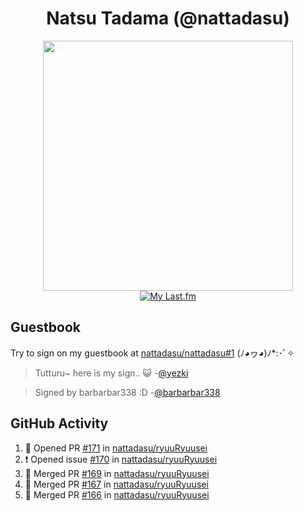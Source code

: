 <div align="center">

# Natsu Tadama (@nattadasu)

[<img width="400" src="https://spotify.nattadeploy.my.id/api?theme=dark&scan=true">](https://open.spotify.com/user/nattadasu)<br>
[![My Last.fm](https://lastfm.nattadeploy.my.id/api?user=nattadasu&loved=true)](https://www.last.fm/user/nattadasu)
</div>

## Guestbook

Try to sign on my guestbook at [nattadasu/nattadasu#1](https://github.com/nattadasu/nattadasu/issues/1) (ﾉ◕ヮ◕)ﾉ\*:･ﾟ✧

<!--START:guestbook-->
> Tutturu~  here is my sign.. :smiley_cat: 
> -[@yezki](https://github.com/yezki)

> Signed by barbarbar338 :D
> -[@barbarbar338](https://github.com/barbarbar338)
<!--END:guestbook-->

## GitHub Activity
<!--START_SECTION:activity-->
1. 💪 Opened PR [#171](https://github.com/nattadasu/ryuuRyuusei/pull/171) in [nattadasu/ryuuRyuusei](https://github.com/nattadasu/ryuuRyuusei)
2. ❗ Opened issue [#170](https://github.com/nattadasu/ryuuRyuusei/issues/170) in [nattadasu/ryuuRyuusei](https://github.com/nattadasu/ryuuRyuusei)
3. 🎉 Merged PR [#169](https://github.com/nattadasu/ryuuRyuusei/pull/169) in [nattadasu/ryuuRyuusei](https://github.com/nattadasu/ryuuRyuusei)
4. 🎉 Merged PR [#167](https://github.com/nattadasu/ryuuRyuusei/pull/167) in [nattadasu/ryuuRyuusei](https://github.com/nattadasu/ryuuRyuusei)
5. 🎉 Merged PR [#166](https://github.com/nattadasu/ryuuRyuusei/pull/166) in [nattadasu/ryuuRyuusei](https://github.com/nattadasu/ryuuRyuusei)
<!--END_SECTION:activity-->
